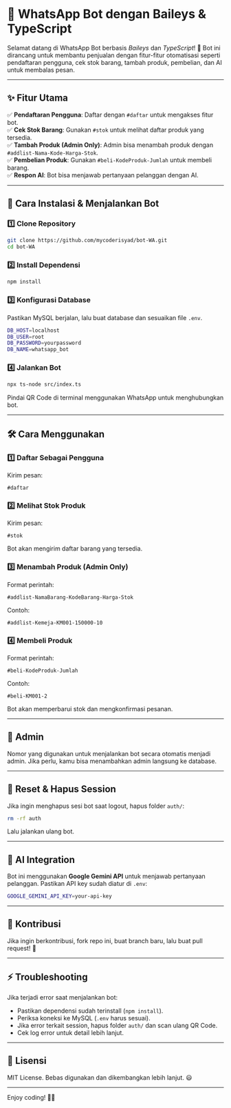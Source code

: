 # 📱 WhatsApp Bot dengan Baileys & TypeScript

Selamat datang di WhatsApp Bot berbasis *Baileys* dan *TypeScript*! 🚀
Bot ini dirancang untuk membantu penjualan dengan fitur-fitur otomatisasi seperti pendaftaran pengguna, cek stok barang, tambah produk, pembelian, dan AI untuk membalas pesan.

---

## ✨ Fitur Utama

✅ **Pendaftaran Pengguna**: Daftar dengan `#daftar` untuk mengakses fitur bot.  
✅ **Cek Stok Barang**: Gunakan `#stok` untuk melihat daftar produk yang tersedia.  
✅ **Tambah Produk (Admin Only)**: Admin bisa menambah produk dengan `#addlist-Nama-Kode-Harga-Stok`.  
✅ **Pembelian Produk**: Gunakan `#beli-KodeProduk-Jumlah` untuk membeli barang.  
✅ **Respon AI**: Bot bisa menjawab pertanyaan pelanggan dengan AI.

---

## 🔧 Cara Instalasi & Menjalankan Bot

### 1️⃣ **Clone Repository**
```sh
git clone https://github.com/mycoderisyad/bot-WA.git
cd bot-WA
```

### 2️⃣ **Install Dependensi**
```sh
npm install
```

### 3️⃣ **Konfigurasi Database**
Pastikan MySQL berjalan, lalu buat database dan sesuaikan file `.env`.
```sh
DB_HOST=localhost
DB_USER=root
DB_PASSWORD=yourpassword
DB_NAME=whatsapp_bot
```

### 4️⃣ **Jalankan Bot**
```sh
npx ts-node src/index.ts
```
Pindai QR Code di terminal menggunakan WhatsApp untuk menghubungkan bot.

---

## 🛠️ Cara Menggunakan

### **1️⃣ Daftar Sebagai Pengguna**
Kirim pesan:
```
#daftar
```

### **2️⃣ Melihat Stok Produk**
Kirim pesan:
```
#stok
```
Bot akan mengirim daftar barang yang tersedia.

### **3️⃣ Menambah Produk (Admin Only)**
Format perintah:
```
#addlist-NamaBarang-KodeBarang-Harga-Stok
```
Contoh:
```
#addlist-Kemeja-KM001-150000-10
```

### **4️⃣ Membeli Produk**
Format perintah:
```
#beli-KodeProduk-Jumlah
```
Contoh:
```
#beli-KM001-2
```
Bot akan memperbarui stok dan mengkonfirmasi pesanan.

---

## 👑 Admin
Nomor yang digunakan untuk menjalankan bot secara otomatis menjadi admin. Jika perlu, kamu bisa menambahkan admin langsung ke database.

---

## 🛑 Reset & Hapus Session
Jika ingin menghapus sesi bot saat logout, hapus folder `auth/`:
```sh
rm -rf auth
```
Lalu jalankan ulang bot.

---

## 🤖 AI Integration
Bot ini menggunakan **Google Gemini API** untuk menjawab pertanyaan pelanggan. Pastikan API key sudah diatur di `.env`:
```sh
GOOGLE_GEMINI_API_KEY=your-api-key
```

---

## 🎯 Kontribusi
Jika ingin berkontribusi, fork repo ini, buat branch baru, lalu buat pull request! 🚀

---

## ⚡ Troubleshooting
Jika terjadi error saat menjalankan bot:
- Pastikan dependensi sudah terinstall (`npm install`).
- Periksa koneksi ke MySQL (`.env` harus sesuai).
- Jika error terkait session, hapus folder `auth/` dan scan ulang QR Code.
- Cek log error untuk detail lebih lanjut.

---

## 📌 Lisensi
MIT License. Bebas digunakan dan dikembangkan lebih lanjut. 😃

---

Enjoy coding! 🚀🔥

